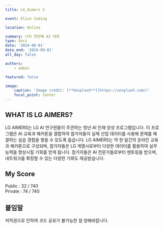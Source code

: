 ```yaml
---
title: LG_Aimers 5

event: Elice Coding 

location: Online

summary: 나의 첫번째 AI 대회
type: docs
date: '2024-08-01'
date_end: '2024-09-01'
all_day: false

authors:
    - admin

featured: false

image:
    caption: 'Image credit: [**Unsplash**](https://unsplash.com/)'
    focal_point: Center
---
```


## WHAT IS LG AIMERS?
LG AIMERS는 LG AI 연구원들이 주관하는 청년 AI 인재 양성 프로그램입니다. 이 프로그램은 AI 교육과 해커톤을 결합하여 참가자들이 실제 산업 데이터를 사용해 문제를 해결하는 실습 경험을 쌓을 수 있도록 돕습니다. LG AIMERS는 약 한 달간의 온라인 교육과 해커톤으로 구성되며, 참가자들은 LG 계열사로부터 다양한 데이터를 활용하여 실무 능력을 향상시킬 기회를 얻게 됩니다. 참가자들은 AI 전문가들로부터 멘토링을 받으며, 네트워크를 확장할 수 있는 다양한 기회도 제공받습니다.

## My Score
Public : 32 / 740
</br>
Private : 74 / 740

## 붙임말
저작권으로 인하여 코드 공유가 불가능한 점 양해바랍니다.
